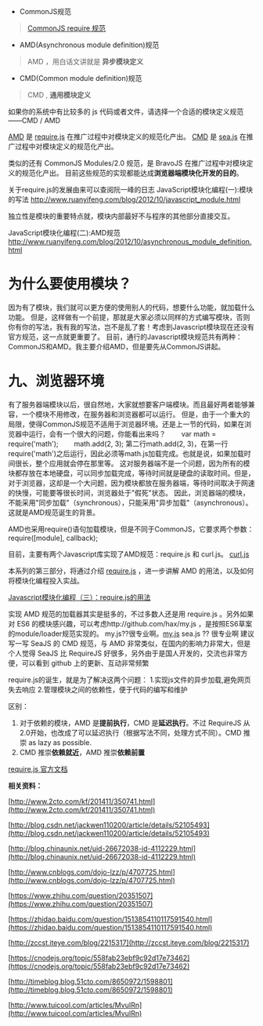 - CommonJS规范
> [CommonJS require 规范](http://wiki.commonjs.org/wiki/Modules/1.1.1#Require)

- AMD(Asynchronous module definition)规范
> AMD ，用白话文讲就是 **异步模块定义**

- CMD(Common module definition)规范
> CMD , **通用模块定义**


如果你的系统中有比较多的 js 代码或者文件，请选择一个合适的模块定义规范——CMD / AMD

[AMD](https://github.com/amdjs/amdjs-api/wiki) 是 [require.js](https://github.com/requirejs/requirejs) 在推广过程中对模块定义的规范化产出。
[CMD](https://github.com/seajs/seajs/issues/277) 是 [sea.js](https://github.com/seajs/seajs) 在推广过程中对模块定义的规范化产出。

类似的还有 CommonJS Modules/2.0 规范，是 BravoJS 在推广过程中对模块定义的规范化产出。
目前这些规范的实现都能达成**浏览器端模块化开发的目的**。

关于require.js的发展由来可以查阅阮一峰的日志
JavaScript模块化编程(一):模块的写法
http://www.ruanyifeng.com/blog/2012/10/javascript_module.html

独立性是模块的重要特点就，模块内部最好不与程序的其他部分直接交互。

JavaScript模块化编程(二):AMD规范
http://www.ruanyifeng.com/blog/2012/10/asynchronous_module_definition.html

# 为什么要使用模块？
因为有了模块，我们就可以更方便的使用别人的代码，想要什么功能，就加载什么功能。
但是，这样做有一个前提，那就是大家必须以同样的方式编写模块，否则你有你的写法，我有我的写法，岂不是乱了套！考虑到Javascript模块现在还没有官方规范，这一点就更重要了。
目前，通行的Javascript模块规范共有两种：CommonJS和AMD。我主要介绍AMD，但是要先从CommonJS讲起。

# 九、浏览器环境
有了服务器端模块以后，很自然地，大家就想要客户端模块。而且最好两者能够兼容，一个模块不用修改，在服务器和浏览器都可以运行。
但是，由于一个重大的局限，使得CommonJS规范不适用于浏览器环境。还是上一节的代码，如果在浏览器中运行，会有一个很大的问题，你能看出来吗？
　　var math = require('math');
　　math.add(2, 3);
第二行math.add(2, 3)，在第一行require('math')之后运行，因此必须等math.js加载完成。也就是说，如果加载时间很长，整个应用就会停在那里等。
这对服务器端不是一个问题，因为所有的模块都存放在本地硬盘，可以同步加载完成，等待时间就是硬盘的读取时间。但是，对于浏览器，这却是一个大问题，因为模块都放在服务器端，等待时间取决于网速的快慢，可能要等很长时间，浏览器处于"假死"状态。
因此，浏览器端的模块，不能采用"同步加载"（synchronous），只能采用"异步加载"（asynchronous）。这就是AMD规范诞生的背景。


AMD也采用require()语句加载模块，但是不同于CommonJS，它要求两个参数：
require([module], callback);

目前，主要有两个Javascript库实现了AMD规范：require.js 和 curl.js。
[curl.js](https://github.com/cujojs/curl)

本系列的第三部分，将通过介绍 [require.js](https://github.com/requirejs/requirejs) ，进一步讲解 AMD 的用法，以及如何将模块化编程投入实战。

[Javascript模块化编程（三）：require.js的用法](http://www.ruanyifeng.com/blog/2012/11/require_js.html)

实现 AMD 规范的加载器其实是挺多的，不过多数人还是用 require.js 。另外如果对 ES6 的模块感兴趣，可以考虑http://github.com/hax/my.js ，是按照ES6草案的module/loader规范实现的。
my.js??很专业啊。[my.js](http://github.com/hax/my.js)
sea.js ?? 很专业啊 
建议写一写 SeaJS 的 CMD 规范，与 AMD 非常类似，在国内的影响力非常大，但是个人觉得 SeaJS 比 RequireJS 好很多，另外由于是国人开发的，交流也非常方便，可以看到 github 上的更新、互动非常频繁

require.js的诞生，就是为了解决这两个问题：
1.实现js文件的异步加载,避免网页失去响应
2.管理模块之间的依赖性，便于代码的编写和维护

区别：
1. 对于依赖的模块，AMD 是**提前执行**，CMD 是**延迟执行**。不过 RequireJS 从2.0开始，也改成了可以延迟执行（根据写法不同，处理方式不同）。CMD 推崇 as lazy as possible.
2. CMD 推崇**依赖就近**，AMD 推崇**依赖前置**

[require.js 官方文档](http://requirejs.org/)



**相关资料：**

[http://www.2cto.com/kf/201411/350741.html](http://www.2cto.com/kf/201411/350741.html)

[http://blog.csdn.net/jackwen110200/article/details/52105493](http://blog.csdn.net/jackwen110200/article/details/52105493)

[http://blog.chinaunix.net/uid-26672038-id-4112229.html](http://blog.chinaunix.net/uid-26672038-id-4112229.html)

[http://www.cnblogs.com/dojo-lzz/p/4707725.html](http://www.cnblogs.com/dojo-lzz/p/4707725.html)

[https://www.zhihu.com/question/20351507](https://www.zhihu.com/question/20351507)

[https://zhidao.baidu.com/question/1513854110117591540.html](https://zhidao.baidu.com/question/1513854110117591540.html)

[http://zccst.iteye.com/blog/2215317](http://zccst.iteye.com/blog/2215317)

[https://cnodejs.org/topic/558fab23ebf9c92d17e73462](https://cnodejs.org/topic/558fab23ebf9c92d17e73462)

[http://timeblog.blog.51cto.com/8650972/1598801](http://timeblog.blog.51cto.com/8650972/1598801)

[http://www.tuicool.com/articles/MvuIRn](http://www.tuicool.com/articles/MvuIRn)


